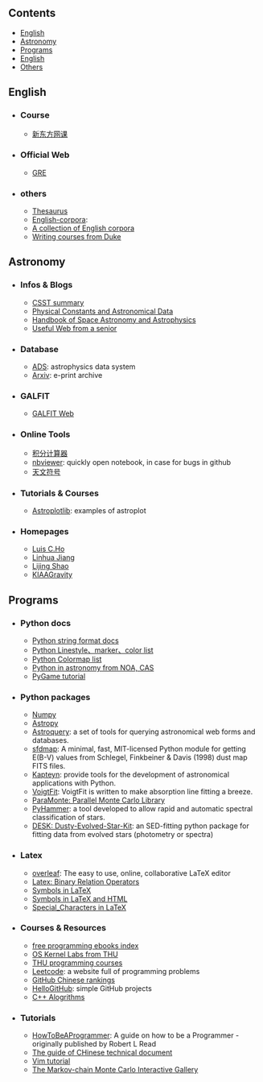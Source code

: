 ## Contents <!-- omit in toc -->
* [English](#english)
* [Astronomy](#astronomy)
* [Programs](#programs)
* [English](#english)
* [Others](#others)



## English
* ### Course
  * [新东方网课](http://library.koolearn.com/index)
* ### Official Web
  * [GRE](https://gre.neea.edu.cn/login.do)
* ### others
  * [Thesaurus](https://www.thesaurus.com/)
  * [English-corpora](https://www.english-corpora.org/coca/):
  * [A collection of English corpora](http://corpus.leeds.ac.uk/protected/query.html)
  * [Writing courses from Duke](https://sites.duke.edu/scientificwriting/)

 
## Astronomy
* ### Infos & Blogs
  * [CSST summary](https://github.com/CSSTsci/GalaxyAGN_science_discussion/wiki/CSST-Summary)
  * [Physical Constants and Astronomical Data](http://www.astro.wisc.edu/~dolan/constants.html)
  * [Handbook of Space Astronomy and Astrophysics](http://ads.harvard.edu/books/hsaa/toc.html)
  * [Useful Web from a senior](https://github.com/panzhiwei1997/Very_Useful_Very_Interesting/blob/main/VUVI_Chinese.md)

* ### Database
  * [ADS](https://ui.adsabs.harvard.edu/): astrophysics data system
  * [Arxiv](http://cn.arxiv.org/): e-print archive

* ### GALFIT
  * [GALFIT Web](https://users.obs.carnegiescience.edu/peng/work/galfit/galfit.html)

* ### Online Tools
  * [积分计算器](https://www.wolframalpha.com/calculators/integral-calculator)
  * [nbviewer](https://nbviewer.jupyter.org/): quickly open notebook, in case for bugs in github
  * [天文符号](http://astroleaks.lamost.org/submission/symbol/)

* ### Tutorials & Courses
  * [Astroplotlib](http://astroplotlib.stsci.edu/): examples of astroplot

* ### Homepages
  * [Luis C.Ho](http://kavli.pku.edu.cn/~lho/)
  * [Linhua Jiang](http://kavli.pku.edu.cn/~jiang/index.html)
  * [Lijing Shao](https://friendshao.github.io/about/)
  * [KIAAGravity](https://kiaagravity.github.io/)



## Programs
* ### Python docs
  * [Python string format docs](https://pyformat.info/)
  * [Python Linestyle、marker、color list](https://www.cnblogs.com/darkknightzh/p/6117528.html)
  * [Python Colormap list](https://blog.csdn.net/lly1122334/article/details/88535217)
  * [Python in astronomy from NOA, CAS](https://hebl.china-vo.org/course/PIA2020/)
  * [PyGame tutorial](https://eyehere.net/2011/python-pygame-novice-professional-1/)

* ### Python packages
  * [Numpy](https://numpy.org/)
  * [Astropy](https://www.astropy.org/)
  * [Astroquery](https://astroquery.readthedocs.io/en/latest/index.html): a set of tools for querying astronomical web forms and databases.
  * [sfdmap](https://github.com/kbarbary/sfdmap): A minimal, fast, MIT-licensed Python module for getting E(B-V) values from Schlegel, Finkbeiner & Davis (1998) dust map FITS files.
  * [Kapteyn](https://www.astro.rug.nl/software/kapteyn/index.html): provide tools for the development of astronomical applications with Python.
  * [VoigtFit](https://voigtfit.readthedocs.io/en/latest/): VoigtFit is written to make absorption line fitting a breeze.
  * [ParaMonte: Parallel Monte Carlo Library](https://www.cdslab.org/paramonte/notes/overview/preface/)
  * [PyHammer](https://github.com/BU-hammerTeam/PyHammer): a tool developed to allow rapid and automatic spectral classification of stars.
  * [DESK: Dusty-Evolved-Star-Kit](https://github.com/s-goldman/Dusty-Evolved-Star-Kit): an SED-fitting python package for fitting data from evolved stars (photometry or spectra)

* ### Latex
  * [overleaf](https://www.overleaf.com/): The easy to use, online, collaborative LaTeX editor
  * [Latex: Binary Relation Operators](http://www.access2science.com/latex/Binary.html)
  * [Symbols in LaTeX](https://latex.wikia.org/wiki/List_of_LaTeX_symbols)
  * [Symbols in LaTeX and HTML](http://www.stevesque.com/symbols/)
  * [Special_Characters in LaTeX](https://en.wikibooks.org/wiki/LaTeX/Special_Characters)

* ### Courses & Resources
  * [free programming ebooks index](https://github.com/justjavac/free-programming-books-zh_CN)
  * [OS Kernel Labs from THU](https://github.com/kiukotsu/ucore)
  * [THU programming courses](https://github.com/PKUanonym/REKCARC-TSC-UHT)
  * [Leetcode](https://leetcode-cn.com/): a website full of programming problems
  * [GitHub Chinese rankings](https://github.com/kon9chunkit/GitHub-Chinese-Top-Charts)
  * [HelloGitHub](https://github.com/521xueweihan/HelloGitHub): simple GitHub projects
  * [C++ Alogrithms](https://github.com/TheAlgorithms/C-Plus-Plus)

* ### Tutorials
  * [HowToBeAProgrammer](https://github.com/braydie/HowToBeAProgrammer): A guide on how to be a Programmer - originally published by Robert L Read
  * [The guide of CHinese technical document](https://github.com/ruanyf/document-style-guide)
  * [Vim tutorial](https://github.com/wsdjeg/vim-galore-zh_cn)
  * [The Markov-chain Monte Carlo Interactive Gallery](http://chi-feng.github.io/mcmc-demo/)
